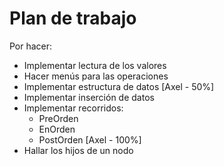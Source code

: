 # Plan de trabajo

Por hacer:
- Implementar lectura de los valores
- Hacer menús para las operaciones
- Implementar estructura de datos       [Axel - 50%]
- Implementar inserción de datos        
- Implementar recorridos:                
  - PreOrden
  - EnOrden
  - PostOrden                           [Axel - 100%]
- Hallar los hijos de un nodo